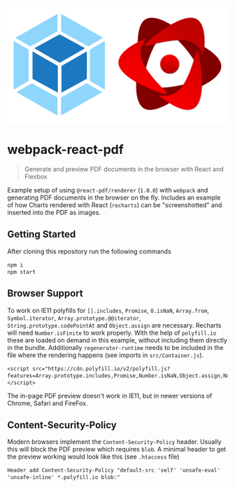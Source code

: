 <p align="center">
  <img src="https://raw.githubusercontent.com/naminho/webpack-react-pdf/master/src/logo.png" alt="webpack-react-pdf">
</p>

# webpack-react-pdf

> Generate and preview PDF documents in the browser with React and Flexbox

Example setup of using `@react-pdf/renderer` (`1.0.0`) with `webpack` and generating PDF
documents in the browser on the fly. Includes an example of how Charts rendered with
React (`recharts`) can be "screenshotted" and inserted into the PDF as images.

## Getting Started

After cloning this repository run the following commands

```
npm i
npm start
```

## Browser Support

To work on IE11 polyfills for `[].includes`, `Promise`, `0.isNaN`, `Array.from`, `Symbol.iterator`, `Array.prototype.@@iterator`, `String.prototype.codePointAt` and
`Object.assign` are necessary. Recharts will need `Number.isFinite` to work properly. With the help of `polyfill.io` these are loaded
on demand in this example, without including them directly in the bundle. Additionally `regenerator-runtime` needs to be included
in the file where the rendering happens (see imports in `src/Container.js`).

```
<script src="https://cdn.polyfill.io/v2/polyfill.js?features=Array.prototype.includes,Promise,Number.isNaN,Object.assign,Number.isFinite,Array.from,Symbol.iterator,Array.prototype.@@iterator,String.prototype.codePointAt"></script>
```

The in-page PDF preview doesn't work in IE11, but in newer versions of Chrome,
Safari and FireFox.

## Content-Security-Policy

Modern browsers implement the `Content-Security-Policy` header. Usually this
will block the PDF preview which requires `blob`. A minimal header to get the
preview working would look like this (see `.htaccess` file)

```
Header add Content-Security-Policy "default-src 'self' 'unsafe-eval' 'unsafe-inline' *.polyfill.io blob:"
```

